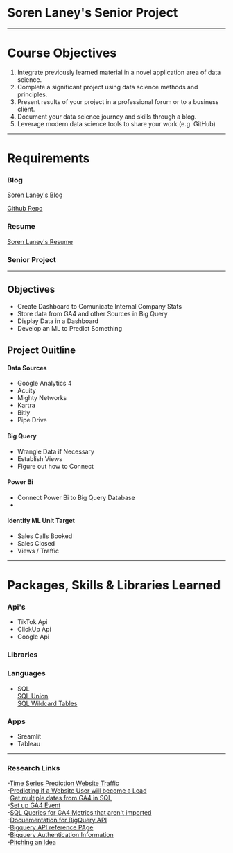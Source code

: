# Soren Laney's Senior Project
***
# Course Objectives 

1) Integrate previously learned material in a novel application area of data science.
2) Complete a significant project using data science methods and principles.
3) Present results of your project in a professional forum or to a business client.
4) Document your data science journey and skills through a blog.
5) Leverage modern data science tools to share your work (e.g. GitHub)

***
# Requirements 

### Blog

[Soren Laney's Blog](https://sorenlaney.github.io/)

[Github Repo](https://github.com/sorenlaney/SorenLaney.github.io.git)

### Resume 

[Soren Laney's Resume](https://sorenlaney.github.io/laney_s_resume/)

### Senior Project 

***

## Objectives 

- Create Dashboard to Comunicate Internal Company Stats
- Store data from GA4 and other Sources in Big Query
- Display Data in a Dashboard 
- Develop an ML to Predict Something

## Project Ouitline

#### Data Sources 
- Google Analytics 4 
- Acuity 
- Mighty Networks 
- Kartra
- Bitly
- Pipe Drive 

#### Big Query

- Wrangle Data if Necessary 
- Establish Views 
- Figure out how to Connect 

#### Power Bi 
- Connect Power Bi to Big Query Database
- 

#### Identify ML Unit Target
- Sales Calls Booked 
- Sales Closed 
- Views / Traffic

***
# Packages, Skills & Libraries Learned

### Api's
- TikTok Api
- ClickUp Api
- Google Api

### Libraries


### Languages 
- SQL <br>
    [SQL Union](https://www.w3schools.com/sql/sql_union.asp)<br>
    [SQL Wildcard Tables](https://cloud.google.com/bigquery/docs/querying-wildcard-tables)<br>

### Apps 
- Sreamlit 
- Tableau 



***

### Research Links

-[Time Series Prediction Website Traffic](https://www.analyticsvidhya.com/blog/2021/09/web-traffic-forecasting-using-deep-learning/)<br>
-[Predicting if a Website User will become a Lead](https://towardsdatascience.com/forecasting-with-web-traffic-data-6681ff148df0)<br>
-[Get multiple dates from GA4 in SQL](https://www.youtube.com/watch?v=c4xPY-hEkBg&list=PLGXZC1nQpK7cRjJn15ksQZLd3BJ_5CYq9&index=2)<br>
-[Set up GA4 Event](https://www.youtube.com/watch?v=jvuGjPlzIr8)<br>
-[SQL Queries for GA4 Metrics that aren't imported](https://www.ga4bigquery.com/sessions-dimensions-metrics-ga4/)<br>
-[Docuementation for BigQuery API](https://cloud.google.com/bigquery/docs/reference/storage/libraries#client-libraries-install-python)<br>
-[Bigquery API reference PAge](https://cloud.google.com/bigquery/docs/reference/storage)<br>
-[Bigquery Authentication Information](https://cloud.google.com/docs/authentication/provide-credentials-adc)<br>
-[Pitching an Idea](https://www.ryrob.com/how-to-pitch/)<br>
